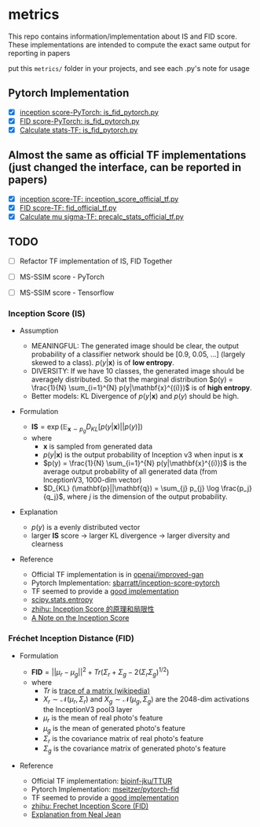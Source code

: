 # metrics

This repo contains information/implementation about IS and FID score. These implementations are intended to compute the exact same output for reporting in papers

put this `metrics/` folder in your projects, and see each .py's note for usage

## Pytorch Implementation

-   [x] [inception score-PyTorch: is_fid_pytorch.py](is_fid_pytorch.py)
-   [x] [FID score-PyTorch: is_fid_pytorch.py](is_fid_pytorch.py)
-   [x] [Calculate stats-TF: is_fid_pytorch.py](is_fid_pytorch.py)

## Almost the same as official TF implementations (just changed the interface, can be reported in papers)

-   [x] [inception score-TF: inception_score_official_tf.py](inception_score_official_tf.py)
-   [x] [FID score-TF: fid_official_tf.py](fid_official_tf.py)
-   [x] [Calculate mu sigma-TF: precalc_stats_official_tf.py](precalc_stats_official_tf.py)

## TODO

-   [ ] Refactor TF implementation of IS, FID Together
-   [ ] MS-SSIM score - PyTorch
-   [ ] MS-SSIM score - Tensorflow



### Inception Score (IS)

* Assumption
  * MEANINGFUL: The generated image should be clear, the output probability of a classifier network should be [0.9, 0.05, ...] (largely skewed to a class). $p(y|\mathbf{x})$ is of __low entropy__.
  * DIVERSITY: If we have 10 classes, the generated image should be averagely distributed. So that the marginal distribution $p(y) = \frac{1}{N} \sum_{i=1}^{N} p(y|\mathbf{x}^{(i)})$ is of __high entropy__.
  * Better models: KL Divergence of $p(y|\mathbf{x})$ and $p(y)$ should be high.
* Formulation
  * $\mathbf{IS} = \exp (\mathbb{E}_{\mathbf{x} \sim p_g} D_{KL} [p(y|\mathbf{x}) || p(y)] )$
  * where
    * $\mathbf{x}$ is sampled from generated data
    * $p(y|\mathbf{x})​$ is the output probability of Inception v3 when input is $\mathbf{x}​$
    * $p(y) = \frac{1}{N} \sum_{i=1}^{N} p(y|\mathbf{x}^{(i)})$ is the average output probability of all generated data (from InceptionV3, 1000-dim vector)
    * $D_{KL} (\mathbf{p}||\mathbf{q}) = \sum_{j} p_{j} \log \frac{p_j}{q_j}$, where $j$ is the dimension of the output probability.

* Explanation
  * $p(y)$ is a evenly distributed vector
  * larger $\mathbf{IS}​$ score -> larger KL divergence -> larger diversity and clearness
* Reference
  * Official TF implementation is in [openai/improved-gan](https://github.com/openai/improved-gan)
  * Pytorch Implementation: [sbarratt/inception-score-pytorch](https://github.com/sbarratt/inception-score-pytorch)
  * TF seemed to provide a [good implementation](https://github.com/tensorflow/tensorflow/blob/master/tensorflow/contrib/gan/python/eval/python/classifier_metrics_impl.py)
  * [scipy.stats.entropy](https://docs.scipy.org/doc/scipy/reference/generated/scipy.stats.entropy.html)
  * [zhihu: Inception Score 的原理和局限性](https://zhuanlan.zhihu.com/p/54146307)
  * [A Note on the Inception Score](https://arxiv.org/abs/1801.01973)



### Fréchet Inception Distance (FID)

* Formulation
  * $\mathbf{FID} = ||\mu_r - \mu_g||^2 + Tr(\Sigma_{r} + \Sigma_{g} - 2(\Sigma_r \Sigma_g)^{1/2})​$
  * where
    * $Tr$ is [trace of a matrix (wikipedia)](https://en.wikipedia.org/wiki/Trace_(linear_algebra))
    * $X_r \sim \mathcal{N}(\mu_r, \Sigma_r)$ and $X_g \sim \mathcal{N}(\mu_g, \Sigma_g)$ are the 2048-dim activations  the InceptionV3 pool3 layer
    * $\mu_r$ is the mean of real photo's feature
    * $\mu_g$ is the mean of generated photo's feature
    * $\Sigma_r$ is the covariance matrix of real photo's feature
    * $\Sigma_g$ is the covariance matrix of generated photo's feature

* Reference
  * Official TF implementation: [bioinf-jku/TTUR](https://github.com/bioinf-jku/TTUR)
  * Pytorch Implementation: [mseitzer/pytorch-fid](https://github.com/mseitzer/pytorch-fid)
  * TF seemed to provide a [good implementation](https://github.com/tensorflow/tensorflow/blob/master/tensorflow/contrib/gan/python/eval/python/classifier_metrics_impl.py)
  * [zhihu: Frechet Inception Score (FID)](https://zhuanlan.zhihu.com/p/54213305)
  * [Explanation from Neal Jean](https://nealjean.com/ml/frechet-inception-distance/)